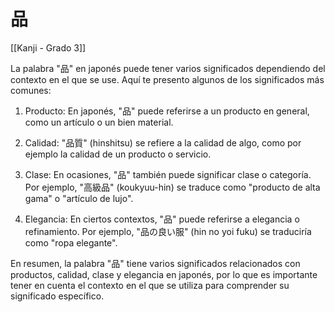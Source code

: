 # 品

[[Kanji - Grado 3]]

La palabra "品" en japonés puede tener varios significados dependiendo del contexto en el que se use. Aquí te presento algunos de los significados más comunes:

1. Producto: En japonés, "品" puede referirse a un producto en general, como un artículo o un bien material.

2. Calidad: "品質" (hinshitsu) se refiere a la calidad de algo, como por ejemplo la calidad de un producto o servicio.

3. Clase: En ocasiones, "品" también puede significar clase o categoría. Por ejemplo, "高級品" (koukyuu-hin) se traduce como "producto de alta gama" o "artículo de lujo".

4. Elegancia: En ciertos contextos, "品" puede referirse a elegancia o refinamiento. Por ejemplo, "品の良い服" (hin no yoi fuku) se traduciría como "ropa elegante".

En resumen, la palabra "品" tiene varios significados relacionados con productos, calidad, clase y elegancia en japonés, por lo que es importante tener en cuenta el contexto en el que se utiliza para comprender su significado específico.

